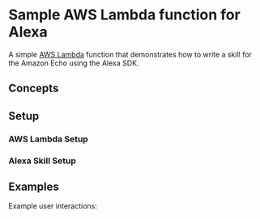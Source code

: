 # Sample AWS Lambda function for Alexa
A simple [AWS Lambda](http://aws.amazon.com/lambda) function that demonstrates how to write a skill for the Amazon Echo using the Alexa SDK.

## Concepts

## Setup

### AWS Lambda Setup

### Alexa Skill Setup

## Examples
Example user interactions:

